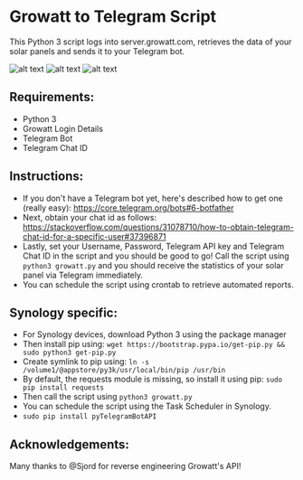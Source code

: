 # Growatt to Telegram Script

This Python 3 script logs into server.growatt.com, retrieves the data of your solar panels and sends it to your Telegram bot.

![alt text](https://github.com/coecharlin/UsinaGrowattCheckStatus/blob/main/img/contribuicaoSocial.PNG)
![alt text](https://github.com/coecharlin/UsinaGrowattCheckStatus/blob/main/img/status.PNG)
![alt text](https://github.com/coecharlin/UsinaGrowattCheckStatus/blob/main/img/resumo.PNG)

## Requirements:
 - Python 3
 - Growatt Login Details
 - Telegram Bot
 - Telegram Chat ID

## Instructions:   
 - If you don't have a Telegram bot yet, here's described how to get one (really easy): https://core.telegram.org/bots#6-botfather 
 - Next, obtain your chat id as follows: https://stackoverflow.com/questions/31078710/how-to-obtain-telegram-chat-id-for-a-specific-user#37396871
 - Lastly, set your Username, Password, Telegram API key and Telegram Chat ID in the script and you should be good to go! Call the script using `python3 growatt.py` and you should receive the statistics of your solar panel via Telegram immediately.
 - You can schedule the script using crontab to retrieve automated reports.
 
## Synology specific:
 - For Synology devices, download Python 3 using the package manager
 - Then install pip using: `wget https://bootstrap.pypa.io/get-pip.py && sudo python3 get-pip.py`
 - Create symlink to pip using: `ln -s /volume1/@appstore/py3k/usr/local/bin/pip /usr/bin` 
 - By default, the requests module is missing, so install it using pip: `sudo pip install requests`
 - Then call the script using `python3 growatt.py` 
 - You can schedule the script using the Task Scheduler in Synology.
 - `sudo pip install pyTelegramBotAPI`
 
 ## Acknowledgements:
 Many thanks to @Sjord for reverse engineering Growatt's API!
